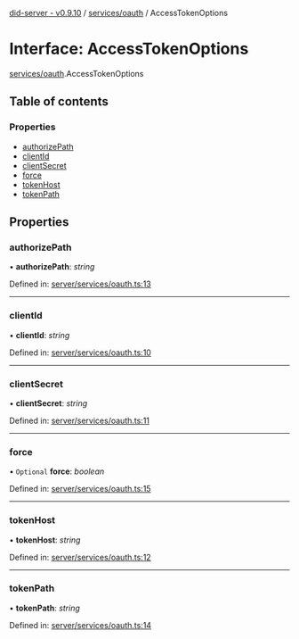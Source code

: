 [did-server - v0.9.10](../README.md) / [services/oauth](../modules/services_oauth.md) / AccessTokenOptions

# Interface: AccessTokenOptions

[services/oauth](../modules/services_oauth.md).AccessTokenOptions

## Table of contents

### Properties

- [authorizePath](services_oauth.accesstokenoptions.md#authorizepath)
- [clientId](services_oauth.accesstokenoptions.md#clientid)
- [clientSecret](services_oauth.accesstokenoptions.md#clientsecret)
- [force](services_oauth.accesstokenoptions.md#force)
- [tokenHost](services_oauth.accesstokenoptions.md#tokenhost)
- [tokenPath](services_oauth.accesstokenoptions.md#tokenpath)

## Properties

### authorizePath

• **authorizePath**: *string*

Defined in: [server/services/oauth.ts:13](https://github.com/Puzzlepart/did/blob/dev/server/services/oauth.ts#L13)

___

### clientId

• **clientId**: *string*

Defined in: [server/services/oauth.ts:10](https://github.com/Puzzlepart/did/blob/dev/server/services/oauth.ts#L10)

___

### clientSecret

• **clientSecret**: *string*

Defined in: [server/services/oauth.ts:11](https://github.com/Puzzlepart/did/blob/dev/server/services/oauth.ts#L11)

___

### force

• `Optional` **force**: *boolean*

Defined in: [server/services/oauth.ts:15](https://github.com/Puzzlepart/did/blob/dev/server/services/oauth.ts#L15)

___

### tokenHost

• **tokenHost**: *string*

Defined in: [server/services/oauth.ts:12](https://github.com/Puzzlepart/did/blob/dev/server/services/oauth.ts#L12)

___

### tokenPath

• **tokenPath**: *string*

Defined in: [server/services/oauth.ts:14](https://github.com/Puzzlepart/did/blob/dev/server/services/oauth.ts#L14)
